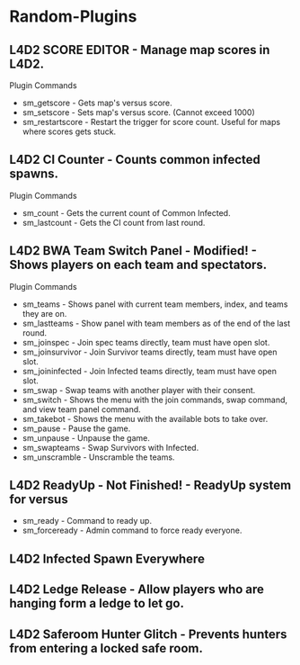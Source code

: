 # Random-Plugins

## L4D2 SCORE EDITOR							-	Manage map scores in L4D2.

 Plugin Commands

* sm_getscore       -   Gets map's versus score. 
* sm_setscore       -   Sets map's versus score. (Cannot exceed 1000)
* sm_restartscore   -   Restart the trigger for score count. Useful for maps where scores gets stuck. 

## L4D2 CI Counter								-	Counts common infected spawns.

 Plugin Commands

* sm_count       	-   Gets the current count of Common Infected.
* sm_lastcount      -   Gets the CI count from last round.

## L4D2 BWA Team Switch Panel - Modified!		-	Shows players on each team and spectators.

 Plugin Commands

* sm_teams      	-   Shows panel with current team members, index, and teams they are on.
* sm_lastteams		-	Show panel with team members as of the end of the last round.
* sm_joinspec		-	Join spec teams directly, team must have open slot.
* sm_joinsurvivor	-	Join Survivor teams directly, team must have open slot.
* sm_joininfected	-	Join Infected teams directly, team must have open slot.
* sm_swap			-	Swap teams with another player with their consent.
* sm_switch			-	Shows the menu with the join commands, swap command, and view team panel command.
* sm_takebot		-	Shows the menu with the available bots to take over.
* sm_pause			-	Pause the game.
* sm_unpause		-	Unpause the game.
* sm_swapteams		-	Swap Survivors with Infected.
* sm_unscramble		-	Unscramble the teams.

## L4D2 ReadyUp - Not Finished!					-	ReadyUp system for versus	
		
* sm_ready			-	Command to ready up.
* sm_forceready		-	Admin command to force ready everyone.

## L4D2 Infected Spawn Everywhere

## L4D2 Ledge Release							-	Allow players who are hanging form a ledge to let go.

## L4D2 Saferoom Hunter Glitch					-	Prevents hunters from entering a locked safe room.